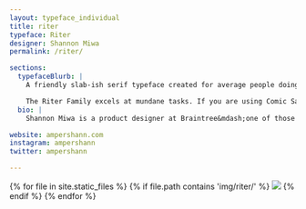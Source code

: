 ```yaml
---
layout: typeface_individual
title: riter
typeface: Riter
designer: Shannon Miwa
permalink: /riter/

sections:
  typefaceBlurb: |
    A friendly slab-ish serif typeface created for average people doing average things. Riter Basic is for composing friendly memos or basic inter-office communications. Riter Black is for memes and indicating warnings or danger. 

    The Riter Family excels at mundane tasks. If you are using Comic Sans, Arial or Times New Roman, you could be using Riter instead!
  bio: |
    Shannon Miwa is a product designer at Braintree&mdash;one of those tech companies&mdash;currently living in San Francisco, CA. She enjoys a variety of letter making and design activities, but she is still deciding what she wants to be when she grows up.

website: ampershann.com
instagram: ampershann
twitter: ampershann

---
```


<div class="typeface__images">
{% for file in site.static_files %}
  {% if file.path contains 'img/riter/' %}
    <img src="{{ file.path }}" />
  {% endif %}
{% endfor %}
</div>
